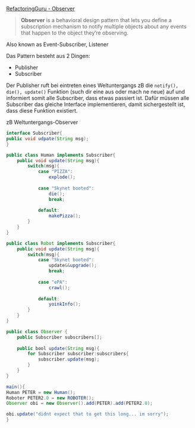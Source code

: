 [RefactoringGuru - Observer](https://refactoring.guru/design-patterns/observer)

> **Observer** is a behavioral design pattern that lets you define a subscription mechanism to notify multiple objects about any events that happen to the object they’re observing.

Also known as Event-Subscriber, Listener

Das Pattern besteht aus 2 Dingen:
- Publisher
- Subscriber

Der Publisher ruft bei eintreten eines Weltuntergangs zB die ```notify(), die(), update()``` Funktion (such dir eine aus oder mach ne neue) auf und informiert somit alle Subscriber, dass etwas passiert ist. 
Dafür müssen alle Subscriber das gleiche Interface implementieren, damit sichergestellt ist, dass diese Funktion existiert. 

zB Weltuntergangs-Observer
```java
interface Subscriber{
public void udpate(String msg);
}

public class Human implements Subscriber{
	public void update(String msg){
		switch(msg){
			case "PIZZA":
				explode();
			
			case "Skynet booted":
				die();
				break;
			
			default:
				makePizza();
		}
	}
}

public class Robot implements Subscriber{
	public void update(String msg){
		switch(msg){
			case "Skynet booted":
				update&&upgrade();
				break;
			
			case "ePA":
				crawl();
				
			default:
				yoinkInfo();
		}
	}
}

public class Observer {
	public Subscriber subscribers[];
	
	public bool update(String msg){
		for Subscriber subscriber:subscribers{
			subscriber.update(msg);
		}
	}
}

main(){
Human PETER = new Human();
Roboter PETER2.0 = new ROBOTER();
Observer obi = new Observer().add(PETER).add(PETER2.0);

obi.update("didnt expect that to get this long... im sorry");
}
```